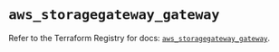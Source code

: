# `aws_storagegateway_gateway`

Refer to the Terraform Registry for docs: [`aws_storagegateway_gateway`](https://registry.terraform.io/providers/hashicorp/aws/3.76.1/docs/resources/storagegateway_gateway).
